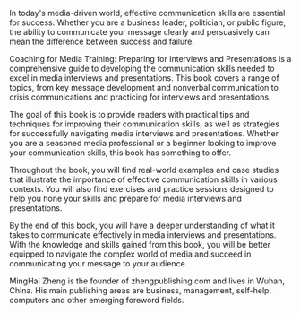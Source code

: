 
In today's media-driven world, effective communication skills are essential for success. Whether you are a business leader, politician, or public figure, the ability to communicate your message clearly and persuasively can mean the difference between success and failure.

Coaching for Media Training: Preparing for Interviews and Presentations is a comprehensive guide to developing the communication skills needed to excel in media interviews and presentations. This book covers a range of topics, from key message development and nonverbal communication to crisis communications and practicing for interviews and presentations.

The goal of this book is to provide readers with practical tips and techniques for improving their communication skills, as well as strategies for successfully navigating media interviews and presentations. Whether you are a seasoned media professional or a beginner looking to improve your communication skills, this book has something to offer.

Throughout the book, you will find real-world examples and case studies that illustrate the importance of effective communication skills in various contexts. You will also find exercises and practice sessions designed to help you hone your skills and prepare for media interviews and presentations.

By the end of this book, you will have a deeper understanding of what it takes to communicate effectively in media interviews and presentations. With the knowledge and skills gained from this book, you will be better equipped to navigate the complex world of media and succeed in communicating your message to your audience.

MingHai Zheng is the founder of zhengpublishing.com and lives in Wuhan, China. His main publishing areas are business, management, self-help, computers and other emerging foreword fields.
